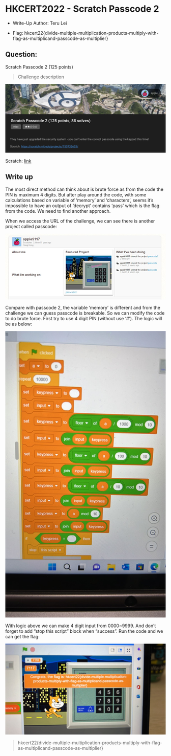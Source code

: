 # HKCERT2022 - Scratch Passcode 2
- Write-Up Author: Teru Lei

- Flag: hkcert22{divide-multiple-multiplication-products-multiply-with-flag-as-multiplicand-passcode-as-multiplier}

## **Question:**
Scratch Passcode 2 (125 points)

>Challenge description

![img](./img/1.PNG)

Scratch: [link](https://scratch.mit.edu/projects/755732653/)

## Write up

The most direct method can think about is brute force as from the code the PIN is maximum 4 digits. But after play around the code, with some calculations based on variable of ‘memory’ and ‘characters’, seems it’s impossible to have an output of ‘decrypt’ contains ‘pass’ which is the flag from the code. We need to find another approach.

When we access the URL of the challenge, we can see there is another project called passcode:

![img](./img/2.jpg)

Compare with passcode 2, the variable ‘memory’ is different and from the challenge we can guess passcode is breakable. So we can modify the code to do brute force. First try to use 4 digit PIN (without use ‘#’). The logic will be as below:

![img](./img/3.jpg)

With logic above we can make 4 digit input from 0000~9999. And don’t forget to add “stop this script” block when “success”. Run the code and we can get the flag:

![img](./img/4.jpg)

> hkcert22{divide-multiple-multiplication-products-multiply-with-flag-as-multiplicand-passcode-as-multiplier}
